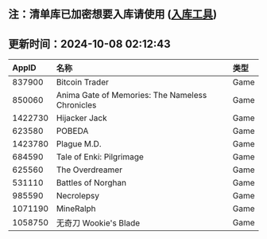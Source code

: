 ## 注：清单库已加密想要入库请使用 ([入库工具](https://github.com/BlankTMing/ManifestAutoUpdate/releases))

## 更新时间：2024-10-08 02:12:43
| AppID | 名称 | 类型  |
| :-------------------- | :----------------------------- | :----------- |
| 837900 | Bitcoin Trader| Game |
| 850060 | Anima Gate of Memories: The Nameless Chronicles| Game |
| 1422730 | Hijacker Jack| Game |
| 623580 | POBEDA| Game |
| 1423780 | Plague M.D.| Game |
| 684590 | Tale of Enki: Pilgrimage| Game |
| 625560 | The Overdreamer| Game |
| 531110 | Battles of Norghan| Game |
| 985590 | Necrolepsy| Game |
| 1071190 | MineRalph| Game |
| 1058750 | 无奇刀 Wookie's Blade| Game |
